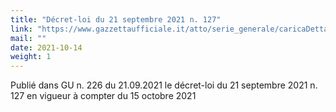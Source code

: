 ```yaml
---
title: "Décret-loi du 21 septembre 2021 n. 127"
link: "https://www.gazzettaufficiale.it/atto/serie_generale/caricaDettaglioAtto/originario?atto.dataPubblicazioneGazzetta=2021-09-21&atto.codiceRedazionale=21G00139&elenco30giorni=false"
mail: ""
date: 2021-10-14
weight: 1
---
```


Publié dans GU n. 226 du 21.09.2021 le décret-loi du 21 septembre 2021 n. 127 en vigueur à compter du 15 octobre 2021
